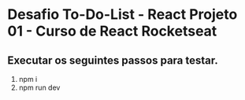 # Desafio To-Do-List - React Projeto 01 - Curso de React Rocketseat

## Executar os seguintes passos para testar.

1. npm i
2. npm run dev


